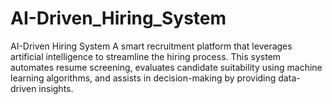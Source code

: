 # AI-Driven_Hiring_System
AI-Driven Hiring System A smart recruitment platform that leverages artificial intelligence to streamline the hiring process. This system automates resume screening, evaluates candidate suitability using machine learning algorithms, and assists in decision-making by providing data-driven insights. 
